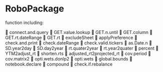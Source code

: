 # RoboPackage
function including: 

	connect.and.query
	GET.value.lookup
	GET.n.until
	GET.column
	GET.rt.dateRange
	GET.rt
	excludeSheet
	applyPreference
	check.and.print
	check.dateRange
	check.valid.tickers
	as.Date.n
	SD.year2day
	SD.day2year
	rt.quater2year
	rt.year2quater
	percent
	YTM2adjust_rt
	shorten.rts
	adjusted_rt2projected_rt
	cov.period
	cov.matrix2
	opti.wets.donlp2
	opti.wets
	global.bounds
	notebook.declare
	compound
	check.if.rebalance
